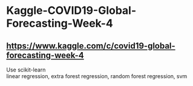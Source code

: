 # Kaggle-COVID19-Global-Forecasting-Week-4
https://www.kaggle.com/c/covid19-global-forecasting-week-4
-------------
Use scikit-learn <br />
linear regression, extra forest regression, random forest regression, svm
